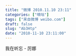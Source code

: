 ```yaml
---
title: "微博 2010.11.10 23:11"
categories: ["嘀咕"]
tags: ["来自微博 weibo.com"]
draft: false
slug: "Ab3Htp"
date: "2010-11-10 23:11:00"
---
```


<p>我在听忘 - 厉娜 ​​​​</p>
